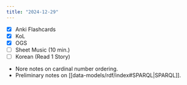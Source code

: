```yaml
---
title: "2024-12-29"
---
```


- [x] Anki Flashcards
- [x] KoL
- [x] OGS
- [ ] Sheet Music (10 min.)
- [ ] Korean (Read 1 Story)

* Nore notes on cardinal number ordering.
* Preliminary notes on [[data-models/rdf/index#SPARQL|SPARQL]].